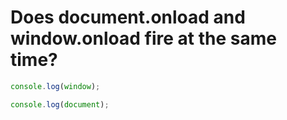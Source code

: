 <h1>Does <span class="text-orange-500 font-semibold">document.onload</span> and <span class="text-orange-500 font-semibold">window.onload</span> fire at the same time?</h1>
    
```js
console.log(window);
```

```js
console.log(document);
```


